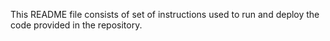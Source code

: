 This README file consists of set of instructions used to run and deploy the code provided in the repository.



